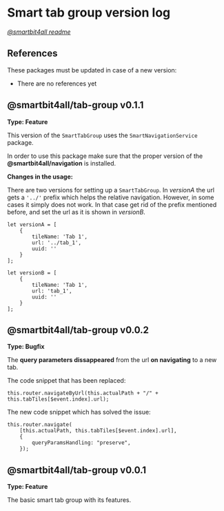 # Smart tab group version log

[_@smartbit4all readme_](../../README.md)

## References

These packages must be updated in case of a new version:

-   There are no references yet

## @smartbit4all/tab-group v0.1.1

**Type: Feature**

This version of the `SmartTabGroup` uses the `SmartNavigationService` package.

In order to use this package make sure that the proper version of the **@smartbit4all/navigation** is installed.

**Changes in the usage:**

There are two versions for setting up a `SmartTabGroup`. In _versionA_ the url gets a `'../'` prefix which helps the relative navigation. However, in some cases it simply does not work. In that case get rid of the prefix mentioned before, and set the url as it is shown in _versionB_.

    let versionA = [
        {
            tileName: 'Tab 1',
            url: '../tab_1',
            uuid: ''
        }
    ];

    let versionB = [
        {
            tileName: 'Tab 1',
            url: 'tab_1',
            uuid: ''
        }
    ];

## @smartbit4all/tab-group v0.0.2

**Type: Bugfix**

The **query parameters dissappeared** from the url **on navigating** to a new tab.

The code snippet that has been replaced:

    this.router.navigateByUrl(this.actualPath + "/" + this.tabTiles[$event.index].url);

The new code snippet which has solved the issue:

    this.router.navigate(
        [this.actualPath, this.tabTiles[$event.index].url],
        {
            queryParamsHandling: "preserve",
        });

## @smartbit4all/tab-group v0.0.1

**Type: Feature**

The basic smart tab group with its features.
